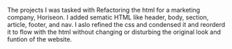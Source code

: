 The projects I was tasked with Refactoring the html for a  marketing company, Horiseon. I added sematic HTML like header, body, section, article, footer, and nav. I aslo refined the css and condensed it and reorderd it to flow with the html without changing or disturbing the original look and funtion of the website.